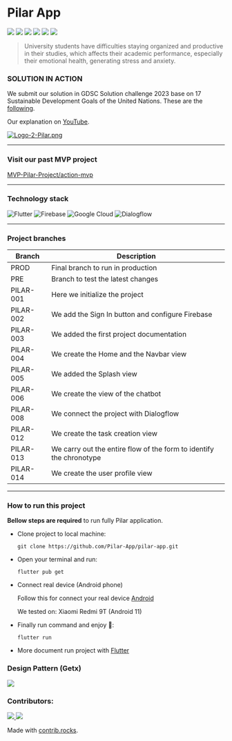 # Pilar App
![](https://img.shields.io/badge/Flutter-3.7.7-blue) ![](https://img.shields.io/badge/firebase__core-%5E2.8.0-yellow) ![](https://img.shields.io/badge/firebase__auth-%5E4.3.0-yellow) ![](https://img.shields.io/badge/firebase__storage-%5E11.0.16-yellow) ![](https://img.shields.io/badge/cloud__firestore-%5E4.5.0-yellow) ![](https://img.shields.io/badge/get-%5E4.6.5-red)

> University students have difficulties staying organized and productive in their studies, which affects their academic performance, especially their emotional health, generating stress and anxiety.

### SOLUTION IN ACTION
We submit our solution in GDSC Solution challenge 2023 base on 17 Sustainable Development Goals of the United Nations. These are the [following](https://developers.google.com/community/gdsc-solution-challenge).

Our explanation on [YouTube](https://www.youtube.com/watch?v=Kp13HX58oo4).

[![Logo-2-Pilar.png](https://i.postimg.cc/jj2tJdJP/Logo-2-Pilar.png)](https://postimg.cc/qNP9Prwv)

---

### Visit our past MVP project

[MVP-Pilar-Project/action-mvp](https://github.com/Pilar-App/MVP-Pilar-Project/tree/master/action-mvp)

---

### Technology stack

![Flutter](https://img.shields.io/badge/-Flutter-blue?style=for-the-badge&logo=Flutter)
![Firebase](https://img.shields.io/badge/-Firebase-red?style=for-the-badge&logo=Firebase)
![Google Cloud](https://img.shields.io/badge/-Google%20Cloud-black?style=for-the-badge&logo=Google-Cloud)
![Dialogflow](https://img.shields.io/badge/-Dialogflow-blueviolet?style=for-the-badge&logo=Dialogflow)

---

### Project branches

| Branch | Description |
| ------ | ------ |
| PROD | Final branch to run in production |
| PRE | Branch to test the latest changes |
| PILAR-001 | Here we initialize the project |
| PILAR-002 | We add the Sign In button and configure Firebase |
| PILAR-003 | We added the first project documentation |
| PILAR-004 | We create the Home and the Navbar view |
| PILAR-005 | We added the Splash view |
| PILAR-006 | We create the view of the chatbot |
| PILAR-008 | We connect the project with Dialogflow |
| PILAR-012 | We create the task creation view |
| PILAR-013 | We carry out the entire flow of the form to identify the chronotype |
| PILAR-014 | We create the user profile view |

---

### How to run this project
**Bellow steps are required** to run fully Pilar application.

- Clone project to local machine:

  ```git clone https://github.com/Pilar-App/pilar-app.git```

- Open your terminal and run:

  ```flutter pub get```

- Connect real device (Android phone)
  
  Follow this for connect your real device [Android](https://developer.android.com/studio/run/device)
  
  We tested on: Xiaomi Redmi 9T (Android 11)

- Finally run command and enjoy 🎉:

  ```flutter run```

- More document run project with [Flutter](https://docs.flutter.dev/)

### Design Pattern (Getx)

[![](https://res.cloudinary.com/joseniquen/image/upload/v1680322853/pilar/Captura_de_pantalla_2023-03-31_231942_lywcqr.png)](https://res.cloudinary.com/joseniquen/image/upload/v1680322853/pilar/Captura_de_pantalla_2023-03-31_231942_lywcqr.png)


### Contributors:
<a href="https://github.com/Pilar-App/MVP-Pilar-Project/graphs/contributors">
  <img src="https://contrib.rocks/image?repo=Pilar-App/MVP-Pilar-Project" />
</a>
<a href="https://github.com/Ednaly/web-starting/graphs/contributors">
  <img src="https://contrib.rocks/image?repo=Ednaly/web-starting" />
</a>

Made with [contrib.rocks](https://contrib.rocks).
